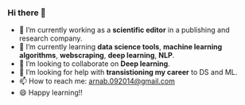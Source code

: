 ### Hi there 👋

- 🔭 I’m currently working as a **scientific editor** in a publishing and research company. 
- 🌱 I’m currently learning **data science tools**, **machine learning algorithms**, **webscraping**, **deep learning**, **NLP**.
- 👯 I’m looking to collaborate on **Deep learning**.
- 🤔 I’m looking for help with **transistioning my career** to DS and ML.
- 📫 How to reach me: arnab.092014@gmail.com
- 😄 Happy learning!!
